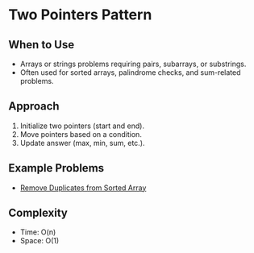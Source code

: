 # Two Pointers Pattern

## When to Use
- Arrays or strings problems requiring pairs, subarrays, or substrings.
- Often used for sorted arrays, palindrome checks, and sum-related problems.

## Approach
1. Initialize two pointers (start and end).
2. Move pointers based on a condition.
3. Update answer (max, min, sum, etc.).

## Example Problems
- [Remove Duplicates from Sorted Array](../arrays/26_remove_duplicates_two_pointers.java)

## Complexity
- Time: O(n)
- Space: O(1)
